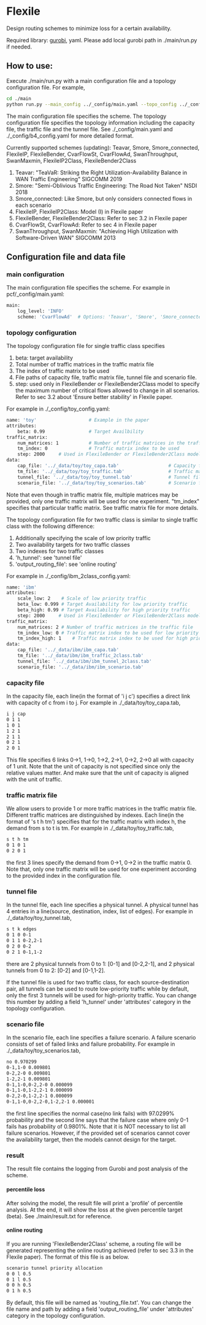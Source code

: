 # Flexile
 
Design routing schemes to minimize loss for a certain availability.

Required library: [gurobi](https://www.gurobi.com/), yaml. Please add local gurobi path in ./main/run.py if needed.

## How to use:

Execute ./main/run.py with a main configuration file and a topology configuration file. For example,

```bash
cd ./main
python run.py --main_config ../_config/main.yaml --topo_config ../_config/toy_config.yaml
```

The main configuration file specifies the scheme. The topology configuration file specifies the topology information including the capacity file, the traffic file and the tunnel file. See ./_config/main.yaml and ./_config/b4_config.yaml for more detailed format.

Currently supported schemes (updating): Teavar, Smore, Smore_connected, FlexileIP, FlexileBender, CvarFlowSt, CvarFlowAd, SwanThroughput, SwanMaxmin, FlexileIP2Class, FlexileBender2Class

1. Teavar: "TeaVaR: Striking the Right Utilization-Availability Balance in
WAN Traffic Engineering" SIGCOMM 2019
2. Smore: "Semi-Oblivious Traffic Engineering: The Road Not Taken" NSDI 2018
3. Smore_connected: Like Smore, but only considers connected flows in each scenario
4. FlexileIP, FlexileIP2Class: Model (I) in Flexile paper
5. FlexileBender, FlexileBender2Class: Refer to sec 3.2 in Flexile paper
6. CvarFlowSt, CvarFlowAd: Refer to sec 4 in Flexile paper
7. SwanThroughput, SwanMaxmin: "Achieving High Utilization with Software-Driven WAN" SIGCOMM 2013

## Configuration file and data file

### main configuration

The main configuration file specifies the scheme. For example in pcf/_config/main.yaml:

```bash
main:
    log_level: 'INFO'
    scheme: 'CvarFlowAd'  # Options: 'Teavar', 'Smore', 'Smore_connected', 'FlexileIP', 'FlexileBender', 'CvarFlowSt', 'CvarFlowAd', 'SwanThroughput', 'SwanMaxmin', 'FlexileBender2Class', 'FlexileIP2Class'
```

### topology configuration

The topology configuration file for single traffic class specifies 

1. beta: target availability
2. Total number of traffic matrices in the traffic matrix file
3. The index of traffic matrix to be used
4. File paths of capacity file, traffic matrix file, tunnel file and scenario file.
5. step: used only in FlexileBender or FlexileBender2Class model to specify the maximum number of critical flows allowed to change in all scenarios. Refer to sec 3.2 about 'Ensure better stability' in Flexile paper. 

For example in ./_config/toy_config.yaml:


```bash
name: 'toy'                   # Example in the paper
attributes:
    beta: 0.99                # Target Availbility
traffic_matrix:
    num_matrices: 1           # Number of traffic matrices in the traffic file
    tm_index: 0               # Traffic matrix index to be used
    step: 2000     # Used in FlexileBender or FlexileBender2Class model. 
data: 
    cap_file: '../_data/toy/toy_capa.tab'                  # Capacity file path
    tm_file: '../_data/toy/toy_traffic.tab'                # Traffic matrix file path
    tunnel_file: '../_data/toy/toy_tunnel.tab'             # Tunnel file path
    scenario_file: '../_data/toy/toy_scenarios.tab'        # Scenario file path
```

Note that even though in traffic matrix file, multiple matrices may be provided, only one traffic matrix will be used for one experiment. "tm_index" specifies that particular traffic matrix. See traffic matrix file for more details. 

The topology configuration file for two traffic class is similar to single traffic class with the following difference:

1. Additionally specifying the scale of low priority traffic
2. Two availability targets for two traffic classes
3. Two indexes for two traffic classes
4. 'h_tunnel': see 'tunnel file'
5. 'output_routing_file': see 'online routing'

For example in ./_config/ibm_2class_config.yaml:

```bash
name: 'ibm'
attributes:
    scale_low: 2	# Scale of low priority traffic
    beta_low: 0.999	# Target Availability for low priority traffic
    beta_high: 0.99	# Target Availability for high priority traffic
    step: 2000     # Used in FlexileBender or FlexileBender2Class model. Constrain the changes of critical scenarios from iteration to iteration.
traffic_matrix:
    num_matrices: 2	# Number of traffic matrices in the traffic file
    tm_index_low: 0	# Traffic matrix index to be used for low priority traffic
    tm_index_high: 1	# Traffic matrix index to be used for high priority traffic
data: 
    cap_file: '../_data/ibm/ibm_capa.tab'
    tm_file: '../_data/ibm/ibm_traffic_2class.tab'
    tunnel_file: '../_data/ibm/ibm_tunnel_2class.tab'
    scenario_file: '../_data/ibm/ibm_scenario.tab'
```

### capacity file

In the capacity file, each line(in the format of 'i j c') specifies a direct link with capacity of c from i to j. For example in ./_data/toy/toy_capa.tab,

```bash
i j cap
0 1 1
1 0 1
1 2 1
2 1 1
0 2 1
2 0 1
```

This file specifies 6 links 0->1, 1->0, 1->2, 2->1, 0->2, 2->0 all with capacity of 1 unit. Note that the unit of capacity is not specified since only the relative values matter. And make sure that the unit of capacity is aligned with the unit of traffic. 

### traffic matrix file

We allow users to provide 1 or more traffic matrices in the traffic matrix file. Different traffic matrices are distinguished by indexes. Each line(in the format of 's t h tm') specifies that for the traffic matrix with index h, the demand from s to t is tm. For example in ./_data/toy/toy_traffic.tab,

```bash
s t h tm
0 1 0 1
0 2 0 1
```

the first 3 lines specify the demand from 0->1, 0->2 in the traffic matrix 0. Note that, only one traffic matrix will be used for one experiment according to the provided index in the configuration file. 
 
### tunnel file

In the tunnel file, each line specifies a physical tunnel. A physical tunnel has 4 entries in a line(source, destination, index, list of edges). For example in ./_data/toy/toy_tunnel.tab,

```bash
s t k edges
0 1 0 0-1
0 1 1 0-2,2-1
0 2 0 0-2
0 2 1 0-1,1-2
```

there are 2 physical tunnels from 0 to 1: [0-1] and [0-2,2-1], and 2 physical tunnels from 0 to 2: [0-2] and [0-1,1-2].

If the tunnel file is used for two traffic class, for each source-destination pair, all tunnels can be used to route low-priority traffic while by default, only the first 3 tunnels will be used for high-priority traffic. You can change this number by adding a field 'h_tunnel' under 'attributes' category in the topology configuration.

### scenario file

In the scenario file, each line specifies a failure scenario. A failure scenario consists of set of failed links and failure probability. For example in ./_data/toy/toy_scenarios.tab,

```bash
no 0.970299
0-1,1-0 0.009801
0-2,2-0 0.009801
1-2,2-1 0.009801
0-1,1-0,0-2,2-0 0.000099
0-1,1-0,1-2,2-1 0.000099
0-2,2-0,1-2,2-1 0.000099	
0-1,1-0,0-2,2-0,1-2,2-1 0.000001
```

the first line specifies the normal case(no link fails) with 97.0299% probability and the second line says that the failure case where only 0-1 fails has probability of 0.9801%. Note that it is NOT necessary to list all failure scenarios. However, if the provided set of scenarios cannot cover the availability target, then the models cannot design for the target.

### result

The result file contains the logging from Gurobi and post analysis of the scheme.

#### percentile loss

After solving the model, the result file will print a 'profile' of percentile analysis. At the end, it will show the loss at the given percentile target (beta). See ./main/result.txt for reference.

#### online routing

If you are running 'FlexileBender2Class' scheme, a routing file will be generated representing the online routing achieved (refer to sec 3.3 in the Flexile paper). The format of this file is as below.

```bash
scenario tunnel priority allocation
0 0 l 0.5
0 1 l 0.5
0 0 h 0.5
0 1 h 0.5
```

By default, this file will be named as 'routing_file.txt'. You can change the file name and path by adding a field 'output_routing_file' under 'attributes' category in the topology configuration.

